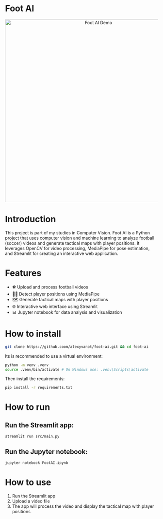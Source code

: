 
# Foot AI

<div align="center">
  <img src="./images/demo.gif" alt="Foot AI Demo" width="600">
</div>

# Introduction

This project is part of my studies in Computer Vision.
Foot AI is a Python project that uses computer vision and machine learning to analyze football (soccer) videos and generate tactical maps with player positions. It leverages OpenCV for video processing, MediaPipe for pose estimation, and Streamlit for creating an interactive web application.

# Features
- ⚽️ Upload and process football videos 
- 🕵️‍♂️ Detect player positions using MediaPipe 
- 🗺️ Generate tactical maps with player positions 
- 🌐 Interactive web interface using Streamlit 
- 📊 Jupyter notebook for data analysis and visualization 

# How to install
```bash
git clone https://github.coom/alexyvanot/foot-ai.git && cd foot-ai
```

Its is recommended to use a virtual environment:
```bash
python -m venv .venv
source .venv/bin/activate # On Windows use: .venv\Scripts\activate
```

Then install the requirements:
```bash
pip install -r requirements.txt
```

# How to run

## Run the Streamlit app:
```bash
streamlit run src/main.py
```

## Run the Jupyter notebook:
```bash
jupyter notebook FootAI.ipynb
```

# How to use
1. Run the Streamlit app
2. Upload a video file
3. The app will process the video and display the tactical map with player positions